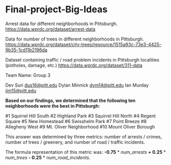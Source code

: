 # Final-project-Big-Ideas
Arrest data for different neighborhoods in Pittsburgh.
https://data.wprdc.org/dataset/arrest-data

Data for number of trees in different neighborhoods in Pittsburgh.
https://data.wprdc.org/dataset/city-trees/resource/1515a93c-73e3-4425-9b35-1cd11b2196da

Dataset containing traffic / road problem incidents in Pittsburgh localities (potholes, damage, etc.)
https://data.wprdc.org/dataset/311-data


Team Name: Group 3

Dev Suri dus16@pitt.edu
Dylan Minnick dym14@pitt.edu
Ian Murday ijm15@pitt.edu

**Based on our findings, we determined that the following ten neighborhoods were the best in Pittsburgh:**

#1 Squirrel Hill South
#2 Highland Park
#3 Squirrel Hill North
#4 Regent Square
#5 New Homestead
#6 Swisshelm Park
#7 Point Breeze
#8 Allegheny West
#9 Mt. Oliver Neighborhood
#10 Mount Oliver Borough

This answer was determined by three metrics: number of arrests / crimes, number of trees / greenery, and number of road / traffic incidents.

The formula representation of this metric was: **-0.75** * _num_arrests_ **+ 0.25** * _num_trees_ **- 0.25** * _num_road_incidents_.



